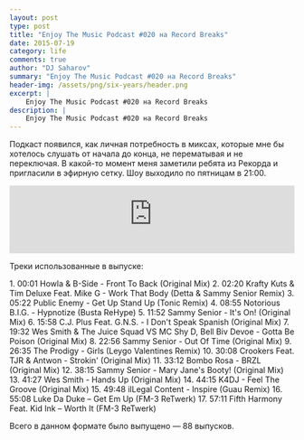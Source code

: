 ```yaml
---
layout: post
type: post
title: "Enjoy The Music Podcast #020 на Record Breaks"
date: 2015-07-19
category: life
comments: true
author: "DJ Saharov"
summary: "Enjoy The Music Podcast #020 на Record Breaks"
header-img: /assets/png/six-years/header.png
excerpt: |
    Enjoy The Music Podcast #020 на Record Breaks
description: |
    Enjoy The Music Podcast #020 на Record Breaks
---
```


<p>
<span class="firstcharacter">П</span>одкаст появился, как личная потребность в миксах, которые мне бы хотелось слушать от начала до конца, не перематывая и не переключая. В какой-то момент меня заметили ребята из Рекорда и пригласили в эфирную сетку. Шоу выходило по пятницам в 21:00.
</p>

<iframe width="100%" height="120" src="https://player-widget.mixcloud.com/widget/iframe/?hide_cover=1&feed=%2Fdjsaharovofficial%2Fenjoy-the-music-podcast-020%2F" frameborder="0" allow="encrypted-media; fullscreen; autoplay; idle-detection; speaker-selection; web-share;" ></iframe>

<p>Треки использованные в выпуске:</p>
1. 00:01 Howla & B-Side - Front To Back (Original Mix)
2. 02:20 Krafty Kuts & Tim Deluxe Feat. Mike G - Work That Body (Detta & Sammy Senior Remix)
3. 05:22 Public Enemy - Get Up Stand Up (Tonic Remix)
4. 08:55 Notorious B.I.G. - Hypnotize (Busta ReHype)
5. 11:52 Sammy Senior - It's On! (Original Mix)
6. 15:58 C.J. Plus Feat. G.N.S. - I Don't Speak Spanish (Original Mix)
7. 19:32 Wes Smith & The Juice Squad VS MC Shy D, Bell Biv Devoe - Gotta Be Poison (Original Mix)
8. 22:56 Sammy Senior - Out Of Time (Original Mix)
9. 26:35 The Prodigy - Girls (Leygo Valentines Remix)
10. 30:08 Crookers Feat. TJR & Antwon - Strokin' (Original Mix) 
11. 33:12 Bombo Rosa - BRZL (Original Mix)
12. 38:15 Sammy Senior - Mary Jane's Booty! (Original Mix)
13. 41:27 Wes Smith - Hands Up (Original Mix)
14. 44:15 K4DJ - Feel The Groove (Original Mix)
15. 49:48 ilLegal Content - Inspire (Guau Remix)
16. 55:08 Luke Da Duke – Get Em Up (FM-3 ReTwerk)
17. 57:11 Fifth Harmony Feat. Kid Ink – Worth It (FM-3 ReTwerk)

<p>Всего в данном формате было выпущено &mdash; 88 выпусков.</p>